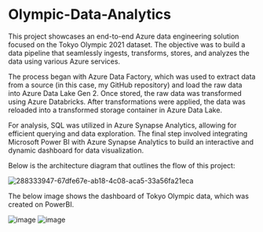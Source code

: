 # Olympic-Data-Analytics

This project showcases an end-to-end Azure data engineering solution focused on the Tokyo Olympic 2021 dataset. The objective was to build a data pipeline that seamlessly ingests, transforms, stores, and analyzes the data using various Azure services.

The process began with Azure Data Factory, which was used to extract data from a source (in this case, my GitHub repository) and load the raw data into Azure Data Lake Gen 2. Once stored, the raw data was transformed using Azure Databricks. After transformations were applied, the data was reloaded into a transformed storage container in Azure Data Lake.

For analysis, SQL was utilized in Azure Synapse Analytics, allowing for efficient querying and data exploration. The final step involved integrating Microsoft Power BI with Azure Synapse Analytics to build an interactive and dynamic dashboard for data visualization.

Below is the architecture diagram that outlines the flow of this project:

![288333947-67dfe67e-ab18-4c08-aca5-33a56fa21eca](https://github.com/user-attachments/assets/97e89aca-13dd-4cda-a523-98b41a07ae52)

The below image shows the dashboard of Tokyo Olympic data, which was created on PowerBI.

![image](https://github.com/user-attachments/assets/cdfdfadc-da0f-4a8c-8be3-ee0433d4cd7a)
![image](https://github.com/user-attachments/assets/bdb05059-8124-4dc3-8274-73666fea4747)

